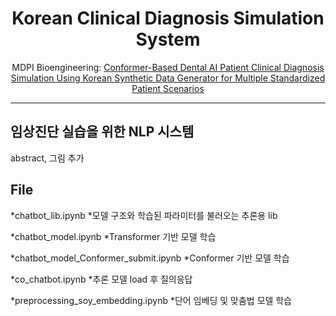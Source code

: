 <div align="center">
 
# Korean Clinical Diagnosis Simulation System
MDPI Bioengineering: [Conformer-Based Dental AI Patient Clinical Diagnosis Simulation Using Korean Synthetic Data Generator for Multiple Standardized Patient Scenarios](https://www.mdpi.com/2306-5354/10/5/615)
</div>

---

## 임상진단 실습을 위한 NLP 시스템
abstract,
그림 추가


## File
*chatbot_lib.ipynb
 *모델 구조와 학습된 파라미터를 불러오는 추론용 lib

*chatbot_model.ipynb
 *Transformer 기반 모델 학습

*chatbot_model_Conformer_submit.ipynb
 *Conformer 기반 모델 학습 

*co_chatbot.ipynb
 *추론 모델 load 후 질의응답 

*preprocessing_soy_embedding.ipynb
 *단어 임베딩 및 맞춤법 모델 학습
